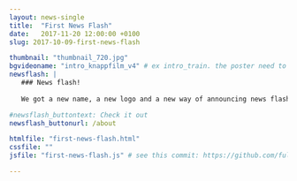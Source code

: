 ```yaml
---
layout: news-single
title:  "First News Flash"
date:   2017-11-20 12:00:00 +0100
slug: 2017-10-09-first-news-flash

thumbnail: "thumbnail_720.jpg"
bgvideoname: "intro_knappfilm_v4" # ex intro_train. the poster need to have the same name as the video
newsflash: |  
   ### News flash!
   
   We got a new name, a new logo and a new way of announcing news flashes.

#newsflash_buttontext: Check it out
newsflash_buttonurl: /about

htmlfile: "first-news-flash.html"
cssfile: ""
jsfile: "first-news-flash.js" # see this commit: https://github.com/fullystudios/fullystudios.github.io/commit/e4ae94b6a443fae88195cc096305b9903c7397d8

---
```

